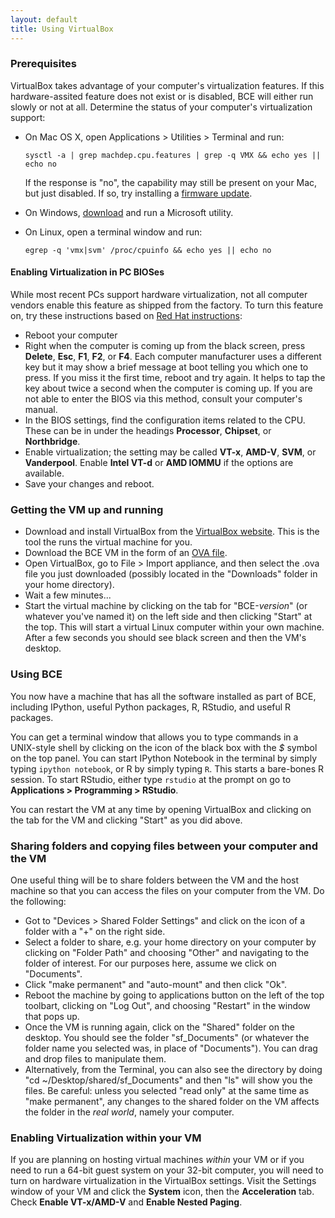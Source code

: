 ```yaml
---
layout: default
title: Using VirtualBox
---
```

### Prerequisites

VirtualBox takes advantage of your computer's virtualization features.
If this hardware-assited feature does not exist or is disabled, BCE will
either run slowly or not at all. Determine the status of your computer's
virtualization support:

  * On Mac OS X, open Applications > Utilities > Terminal and run:

	```sysctl -a | grep machdep.cpu.features | grep -q VMX && echo yes || echo no```

    If the response is "no", the capability may still be present on your Mac,
	but just disabled. If so, try installing a [firmware
    update](http://support.apple.com/kb/TS2744).
  * On Windows,
    [download](http://www.microsoft.com/en-us/download/details.aspx?id=592) and
    run a Microsoft utility.
  * On Linux, open a terminal window and run:

	```egrep -q 'vmx|svm' /proc/cpuinfo && echo yes || echo no```

#### Enabling Virtualization in PC BIOSes

While most recent PCs support hardware virtualization, not all computer
vendors enable this feature as shipped from the factory. To turn this
feature on, try these instructions based on [Red Hat
instructions](https://access.redhat.com/documentation/en-US/Red_Hat_Enterprise_Linux/6/html/Virtualization_Administration_Guide/sect-Virtualization-Troubleshooting-Enabling_Intel_VT_and_AMD_V_virtualization_hardware_extensions_in_BIOS.html):

  * Reboot your computer
  * Right when the computer is coming up from the black screen, press
	**Delete**, **Esc**, **F1**, **F2**, or **F4**. Each computer manufacturer
	uses a different key but it may show a brief message at boot telling you
	which one to press. If you miss it the first time, reboot and try again. It
	helps to tap the key about twice a second when the computer is coming
	up. If you are not able to enter the BIOS via this method, consult your
	computer's manual.
  * In the BIOS settings, find the configuration items related to the CPU.
	These can be in under the headings **Processor**, **Chipset**, or
	**Northbridge**.
  * Enable virtualization; the setting may be called **VT-x**, **AMD-V**,
	**SVM**, or **Vanderpool**. Enable **Intel VT-d** or **AMD IOMMU** if the
	options are available.
  * Save your changes and reboot.

### Getting the VM up and running

  * Download and install VirtualBox from the [VirtualBox
    website](https://www.virtualbox.org/wiki/Downloads). This is the tool the
    runs the virtual machine for you.
  * Download the BCE VM in the form of an [OVA
    file](http://scf.berkeley.edu/bce/BCE-0.1.4.ova).
  * Open VirtualBox, go to File > Import appliance, and then select the .ova file you just downloaded (possibly located in the "Downloads" folder in your home directory).
  * Wait a few minutes...
  * Start the virtual machine by clicking on the tab for "BCE-*version*" (or
	whatever you've named it) on the left side and then clicking "Start" at
	the top. This will start a virtual Linux computer within your own machine.
	After a few seconds you should see black screen and then the VM's desktop.

### Using BCE

You now have a machine that has all the software installed as part of BCE,
including IPython, useful Python packages, R, RStudio, and useful R packages.

You can get a terminal window that allows you to type commands in a
UNIX-style shell by clicking on the icon of the black box with the *$*
symbol on the top panel. You can start IPython Notebook in the terminal by
simply typing `ipython notebook`, or R by simply typing `R`. This starts a
bare-bones R session. To start RStudio, either type `rstudio` at the prompt
on go to **Applications > Programming > RStudio**.

You can restart the VM at any time by opening VirtualBox and clicking on the tab
for the VM and clicking "Start" as you did above.

### Sharing folders and copying files between your computer and the VM

One useful thing will be to share folders between the VM and the host machine so
that you can access the files on your computer from the VM. Do the following:

  * Got to "Devices > Shared Folder Settings" and click on the icon of a folder
    with a "+" on the right side.
  * Select a folder to share, e.g. your home directory on your computer by
    clicking on "Folder Path" and choosing "Other" and navigating to the folder
    of interest. For our purposes here, assume we click on "Documents".
  * Click "make permanent" and "auto-mount" and then click "Ok".
  * Reboot the machine by going to applications button on the left of the top
    toolbart, clicking on "Log Out", and choosing "Restart" in the window that
    pops up.
  * Once the VM is running again, click on the "Shared" folder on the desktop.
    You should see the folder "sf_Documents" (or whatever the folder name you
    selected was, in place of "Documents"). You can drag and drop files to
    manipulate them.
  * Alternatively, from the Terminal, you can also see the directory by doing
    "cd ~/Desktop/shared/sf_Documents" and then "ls" will show you the files.
    Be careful: unless you selected "read only" at the same time as "make
	permanent", any changes to the shared folder on the VM affects the folder
	in the *real world*, namely your computer.

### Enabling Virtualization within your VM

If you are planning on hosting virtual machines *within* your VM or if you need to run a 64-bit guest system on your 32-bit computer, you will need to turn on hardware virtualization in the VirtualBox settings. Visit the Settings window of your VM and click the **System** icon, then the **Acceleration** tab. Check **Enable VT-x/AMD-V** and **Enable Nested Paging**.
